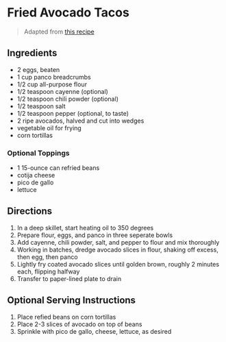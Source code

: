 # Fried Avocado Tacos

> Adapted from [this recipe](http://www.bonappetit.com/recipe/fried-avocado-tacos)

## Ingredients 

* 2 eggs, beaten
* 1 cup panco breadcrumbs
* 1/2 cup all-purpose flour
* 1/2 teaspoon cayenne (optional)
* 1/2 teaspoon chili powder (optional)
* 1/2 teaspoon salt
* 1/2 teaspoon pepper (optional, to taste)
* 2 ripe avocados, halved and cut into wedges
* vegetable oil for frying
* corn tortillas

### Optional Toppings

* 1 15-ounce can refried beans
* cotija cheese
* pico de gallo
* lettuce

## Directions

1. In a deep skillet, start heating oil to 350 degrees
1. Prepare flour, eggs, and panco in three seperate bowls
1. Add cayenne, chili powder, salt, and pepper to flour and mix thoroughly 
1. Working in batches, dredge avocado slices in flour, shaking off excess, then egg, then panco
1. Lightly fry coated avocado slices until golden brown, roughly 2 minutes each, flipping halfway
1. Transfer to paper-lined plate to drain

## Optional Serving Instructions

1. Place refied beans on corn tortillas
1. Place 2-3 slices of avocado on top of beans
1. Sprinkle with pico de gallo, cheese, lettuce, as desired
